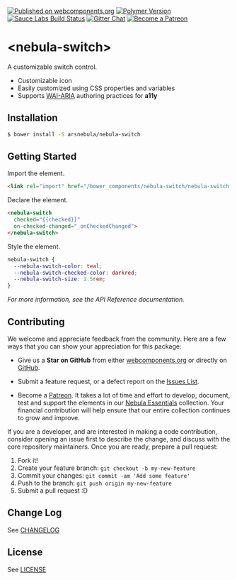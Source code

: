 [![Published on webcomponents.org](https://img.shields.io/badge/webcomponents.org-published-green.svg)](https://www.webcomponents.org/element/arsnebula/nebula-switch)
[![Polymer Version](https://img.shields.io/badge/polymer-v2-blue.svg)](https://www.polymer-project.org)
[![Sauce Labs Build Status](https://img.shields.io/badge/saucelabs-passing-red.svg)](https://saucelabs.com/beta/builds/7ad7d68f3cb44944951509e8812d6d5e)
[![Gitter Chat](https://badges.gitter.im/org.png)](https://gitter.im/arsnebula/webcomponents)
[![Become a Patreon](https://img.shields.io/badge/patreon-support_us-orange.svg)](https://www.patreon.com/arsnebula)

# \<nebula-switch\>

A customizable switch control.

* Customizable icon
* Easily customized using CSS properties and variables
* Supports [WAI-ARIA](https://www.w3.org/TR/wai-aria-practices-1.1/#checkbox) authoring practices for **a11y**

## Installation

```sh
$ bower install -S arsnebula/nebula-switch
```

## Getting Started

Import the element.

```html
<link rel="import" href="/bower_components/nebula-switch/nebula-switch.html"> 
```

Declare the element.

```html
<nebula-switch
  checked="{{checked}}"
  on-checked-changed="_onCheckedChanged">
</nebula-switch>
```

Style the element.

```css
nebula-switch {
  --nebula-switch-color: teal;
  --nebula-switch-checked-color: darkred;
  --nebula-switch-size: 1.5rem;
}
```

*For more information, see the API Reference documentation.*

## Contributing

We welcome and appreciate feedback from the community. Here are a few ways that you can show your appreciation for this package:

* Give us a **Star on GitHub** from either [webcomponents.org](https://www.webcomponents.org/element/arsnebula/nebula-element-mixin) or directly on [GitHub](https://github.com/arsnebula/nebula-element-mixin).

* Submit a feature request, or a defect report on the [Issues List](https://www.webcomponents.org/element/arsnebula/nebula-element-mixin/issues).

* Become a [Patreon](https://www.patreon.com/arsnebula). It takes a lot of time and effort to develop, document, test and support the elements in our [Nebula Essentials](https://www.webcomponents.org/collection/arsnebula/nebula-essentials) collection. Your financial contribution will help ensure that our entire collection continues to grow and improve.

If you are a developer, and are interested in making a code contribution, consider opening an issue first to describe the change, and discuss with the core repository maintainers. Once you are ready, prepare a pull request:

1. Fork it!
2. Create your feature branch: `git checkout -b my-new-feature`
3. Commit your changes: `git commit -am 'Add some feature'`
4. Push to the branch: `git push origin my-new-feature`
5. Submit a pull request :D

## Change Log

See [CHANGELOG](/CHANGELOG.md)

## License

See [LICENSE](/LICENSE.md)